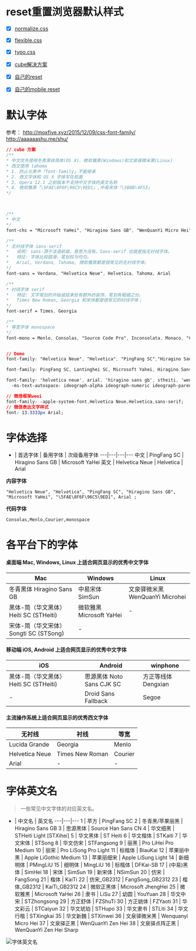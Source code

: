 # reset重置浏览器默认样式

- [x] [normalize.css](./normalize.md)  
- [x] [flexible.css](./flexible.css)  
- [x] [typo.css](./typo.css) 
- [x] [cube解决方案](./cube/)
- [x] [自己的reset](./lmq.css) 
- [x] [自己的mobile reset](./lmq.mobile.css) 


# 默认字体

参考：
http://moxfive.xyz/2015/12/09/css-font-family/
http://aaaaaashu.me/shu/

```css
// cube 方案
/**
* 中文优先使用冬青黑体简体(OS X)、微软雅黑(Windows)和文泉驿微米黑(Linux)
* 西文使用 tahoma
* 1. 防止元素中「font-family」不能继承
* 2. 西文字体和 OS X 字体写在前面
* 3. Opera 12.1 之前版本不支持中文字体的英文名称
* 4. 微软雅黑「\5FAE\8F6F\96C5\9ED1」,中易宋体「\5B8B\4F53」
*/



/**
* 中文
*/
font-chs = "Microsoft YaHei", "Hiragino Sans GB", "WenQuanYi Micro Hei"

/**
* 无衬线字体 sans-serif
*   说明: sans-源于法语前缀，意思为没有。Sans-serif 也就是指无衬线字体。
*   特征: 字体比较圆滑，笔划较为均匀。
*   Arial, Verdana, Tahoma, 微软雅黑都是很常见的无衬线字体;
*/
font-sans = Verdana, "Helvetica Neue", Helvetica, Tahoma, Arial

/**
* 衬线字体 serif 
*   特征: 文字笔划的开始或结束处有额外的装饰，笔划有粗细之分。
*   Times New Roman, Georgia 和宋体都是很常见的衬线字体；
*/
font-serif = Times, Georgia

/**
* 等宽字体 monospace
*/
font-mono = Menlo, Consolas, "Source Code Pro", Inconsolata, Monaco, "Courier New"


// Demo
font-family: "Helvetica Neue", "Helvetica", "PingFang SC","Hiragino Sans GB","Microsoft YaHei","\5FAE\8F6F\96C5\9ED1","WenQuanYi Micro Hei", Arial, sans-serif;

font-family: PingFang SC, Lantinghei SC, Microsoft Yahei, Hiragino Sans GB, Microsoft Sans Serif, WenQuanYi Micro Hei, sans;

font-family: 'helvetica neue', arial, 'hiragino sans gb', stheiti, 'wenquanyi micro hei', \5FAE\8F6F\96C5\9ED1, \5B8B\4F53, sans-serif;
  -ms-text-autospace: ideograph-alpha ideograph-numeric ideograph-parenthesis;

// 微信框架weui
font-family: -apple-system-font,Helvetica Neue,Helvetica,sans-serif;
// 微信表达文字样式
font: 13.3333px Arial;
```


# 字体选择

- | 首选字体 | 备用字体 | 次级备用字体
---|---|---|---
中文 | PingFang SC | Hiragino Sans GB | Microsoft YaHei
英文 | Helvetica Neue | Helvetica | Arial 

**内容字体**
```
"Helvetica Neue", "Helvetica", "PingFang SC", "Hiragino Sans GB", "Microsoft YaHei", "\5FAE\8F6F\96C5\9ED1", Arial ;
```

**代码字体**

```
Consolas,Menlo,Courier,monospace
```



# 各平台下的字体

#### 桌面端 Mac, Windows, Linux 上适合网页显示的优秀中文字体

Mac | Windows | Linux
---|---|---
冬青黑体 Hiragino Sans GB | 中易宋体 SimSun | 文泉驿微米黑 WenQuanYi Microhei
黑体-简（华文黑体） Heiti SC (STHeiti) | 微软雅黑 Microsoft YaHei | -
宋体-简（华文宋体） Songti SC (STSong) | - | 


#### 移动端 iOS, Android 上适合网页显示的优秀中文字体

iOS | Android | winphone
---|---|---	
黑体-简（华文黑体） Heiti SC (STHeiti) | 思源黑体 Noto Sans CJK SC | 方正等线体 Dengxian
- | Droid Sans Fallback | Segoe


#### 主流操作系统上适合网页显示的优秀西文字体

无衬线 | 衬线 | 等宽
---|---|---	
Lucida Grande | Georgia | Menlo
Helvetica Neue | Times New Roman | Courier
Arial | - | -





# 字体英文名

> 一些常见中文字体的对应英文名。

- | 中文名 | 英文名
---|---|---
1 | 苹方 | PingFang SC
2 | 冬青黑/苹果丽黑 | Hiragino Sans GB
3 | 思源黑体 | Source Han Sans CN
4 | 华文细黑 | STHeiti Light [STXihei]
5 | 华文黑体 | ST Heiti
6 | 华文楷体 | STKaiti
7 | 华文宋体 | STSong
8 | 华文仿宋 | STFangsong
9 | 丽黑 | Pro LiHei Pro Medium
10 | 丽宋 | Pro LiSong Pro Light
11 | 标楷体 | BiauKai
12 | 苹果丽中黑 | Apple LiGothic Medium
13 | 苹果丽细宋 | Apple LiSung Light
14 | 新细明体 | PMingLiU
15 | 细明体 | MingLiU
16 | 标楷体 | DFKai-SB
17 | (中易)黑体 | SimHei
18 | 宋体 | SimSun
19 | 新宋体 | NSimSun
20 | 仿宋 | FangSong
21 | 楷体 | KaiTi
22 | 仿宋_GB2312 | FangSong_GB2312
23 | 楷体_GB2312 | KaiTi_GB2312
24 | 微软正黑体 | Microsoft JhengHei
25 | 微软雅黑 | Microsoft YaHei
26 | 隶书 | LiSu
27 | 幼圆 | YouYuan
28 | 华文中宋 | STZhongsong
29 | 方正舒体 | FZShuTi
30 | 方正姚体 | FZYaoti
31 | 华文彩云 | STCaiyun
32 | 华文琥珀 | STHupo
33 | 华文隶书 | STLiti
34 | 华文行楷 | STXingkai
35 | 华文新魏 | STXinwei
36 | 文泉驿微米黑 | Wenquanyi Micro Hei
37 | 文泉驿正黑 | WenQuanYi Zen Hei
38 | 文泉驿点阵正黑 | WenQuanYi Zen Hei Sharp


![字体英文名](https://raw.githubusercontent.com/mengqing723/codeStore/master/css/reset/font_name.png)
